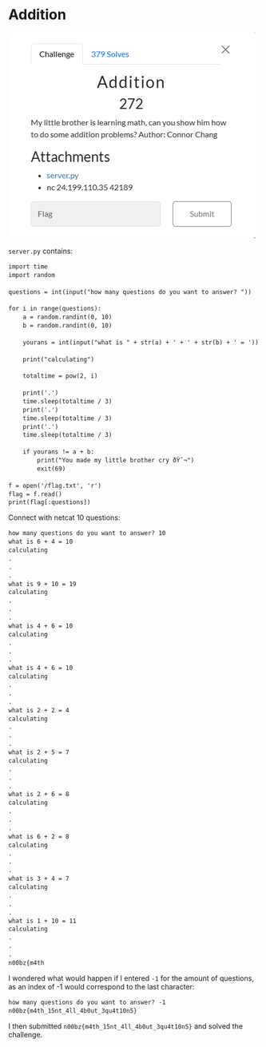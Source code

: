 # Addition

![](../images/addition-part-1.png)

`server.py` contains:
```txt
import time
import random

questions = int(input("how many questions do you want to answer? "))

for i in range(questions):
    a = random.randint(0, 10)
    b = random.randint(0, 10)

    yourans = int(input("what is " + str(a) + ' + ' + str(b) + ' = '))

    print("calculating")

    totaltime = pow(2, i)

    print('.')
    time.sleep(totaltime / 3)
    print('.')
    time.sleep(totaltime / 3)
    print('.')
    time.sleep(totaltime / 3)

    if yourans != a + b:
        print("You made my little brother cry ðŸ˜¬")
        exit(69)

f = open('/flag.txt', 'r')
flag = f.read()
print(flag[:questions])

```
Connect with netcat
10 questions:
```txt
how many questions do you want to answer? 10
what is 6 + 4 = 10
calculating
.
.
.
what is 9 + 10 = 19
calculating
.
.
.
what is 4 + 6 = 10
calculating
.
.
.
what is 4 + 6 = 10
calculating
.
.
.
what is 2 + 2 = 4
calculating
.
.
.
what is 2 + 5 = 7
calculating
.
.
.
what is 2 + 6 = 8
calculating
.
.
.
what is 6 + 2 = 8
calculating
.
.
.
what is 3 + 4 = 7
calculating
.
.
.
what is 1 + 10 = 11
calculating
.
.
.
n00bz{m4th
```

I wondered what would happen if I entered `-1` for the amount of questions, as an index of -1 would correspond to the last character:
```txt
how many questions do you want to answer? -1
n00bz{m4th_15nt_4ll_4b0ut_3qu4t10n5}
```

I then submitted `n00bz{m4th_15nt_4ll_4b0ut_3qu4t10n5}` and solved the challenge.

